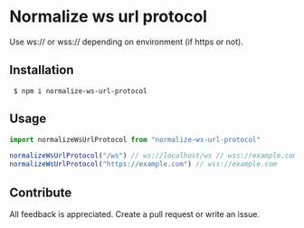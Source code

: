 # Normalize ws url protocol

Use ws:// or wss:// depending on environment (if https or not).

## Installation

```shell
 $ npm i normalize-ws-url-protocol
```

## Usage



```ts
import normalizeWsUrlProtocol from "normalize-ws-url-protocol"

normalizeWsUrlProtocol("/ws") // ws://localhost/ws // wss://example.com/ws
normalizeWsUrlProtocol("https://example.com") // wss://example.com
```

## Contribute

All feedback is appreciated. Create a pull request or write an issue.
